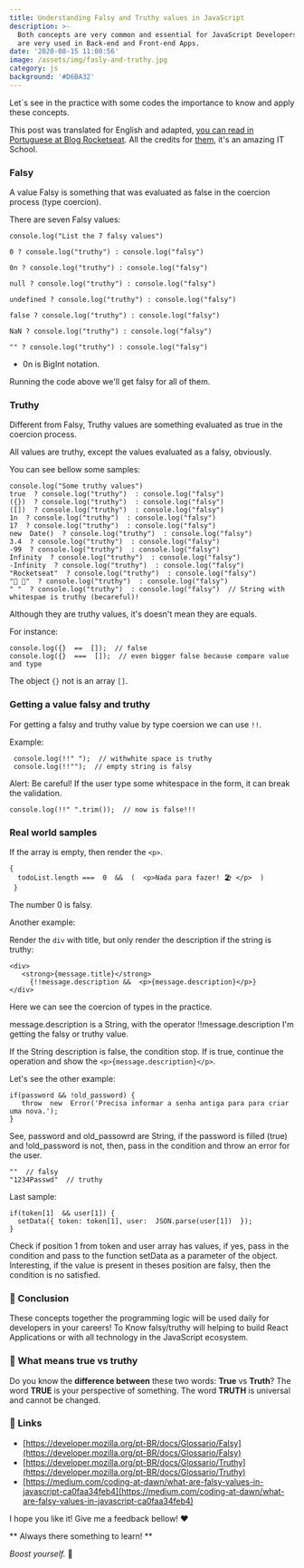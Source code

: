 ```yaml
---
title: Understanding Falsy and Truthy values in JavaScript
description: >-
  Both concepts are very common and essential for JavaScript Developers. They
  are very used in Back-end and Front-end Apps.
date: '2020-08-15 11:00:56'
image: /assets/img/fasly-and-truthy.jpg
category: js
background: '#D6BA32'
---
```


Let´s see in the practice with some codes the importance to know and apply these concepts.

This post was translated for English and adapted, [you can read in Portuguese at Blog Rocketseat](https://blog.rocketseat.com.br/entendendo-falsy-e-truthy-no-javascript/).  All the credits for [them](https://rocketseat.com.br/), it's an amazing IT School.

### Falsy

A value Falsy is something that was evaluated as false in the coercion process (type coercion).

There are seven Falsy values:

```
console.log("List the 7 falsy values")

0 ? console.log("truthy") : console.log("falsy")

0n ? console.log("truthy") : console.log("falsy")

null ? console.log("truthy") : console.log("falsy")

undefined ? console.log("truthy") : console.log("falsy")

false ? console.log("truthy") : console.log("falsy")

NaN ? console.log("truthy") : console.log("falsy")

"" ? console.log("truthy") : console.log("falsy")
```

* 0n is BigInt notation.

Running the code above we'll get falsy for all of them.

### Truthy

Different from Falsy, Truthy values are something evaluated as true in the coercion process.

All values are truthy, except the values evaluated as a falsy, obviously.

You can see bellow some samples:

```
console.log("Some truthy values") 
true  ? console.log("truthy")  : console.log("falsy")
({})  ? console.log("truthy")  : console.log("falsy") 
([])  ? console.log("truthy")  : console.log("falsy") 
1n  ? console.log("truthy")  : console.log("falsy") 
17  ? console.log("truthy")  : console.log("falsy") 
new  Date()  ? console.log("truthy")  : console.log("falsy") 
3.4  ? console.log("truthy")  : console.log("falsy")  
-99  ? console.log("truthy")  : console.log("falsy")  
Infinity  ? console.log("truthy")  : console.log("falsy") 
-Infinity  ? console.log("truthy")  : console.log("falsy") 
"Rocketseat"  ? console.log("truthy")  : console.log("falsy")  
"🚀 💺"  ? console.log("truthy")  : console.log("falsy")  
" "  ? console.log("truthy")  : console.log("falsy")  // String with whitespae is truthy (becareful)!
```

Although they are truthy values, it's doesn't mean they are equals.

For instance:

```
console.log({}  ==  []);  // false 
console.log({}  ===  []);  // even bigger false because compare value and type
```

The object `{}` not is an array `[]`.

### Getting a value falsy and truthy

For getting a falsy and truthy value by type coersion we can use `!!`.

Example:

```
 console.log(!!" ");  // withwhite space is truthy
 console.log(!!"");  // empty string is falsy
```

Alert: Be careful! If the user type some whitespace in the form, it can break the validation.

```
console.log(!!" ".trim());  // now is false!!!
```

### Real world samples

If the array is empty, then render the `<p>`.

```
{
  todoList.length ===  0  &&  (  <p>Nada para fazer! 🏖️ </p>  )
 }
```
The number 0 is falsy.

Another example:

Render the `div` with title, but only render the description if the string is truthy:

```
<div>  
   <strong>{message.title}</strong>  
     {!!message.description &&  <p>{message.description}</p>}
</div>

```

Here we can see the coercion of types in the practice.

message.description is a String, with the operator !!message.description I'm getting the falsy or truthy value.

If the String description is false, the condition stop. If is true, continue the operation and show the `<p>{message.description}</p>`.

Let's see the other example:

```
if(password && !old_password) {  
   throw  new  Error('Precisa informar a senha antiga para para criar uma nova.');
}
```

See, password and old_passowrd are String, if the password is filled (true) and !old_password is not, then, pass in the condition and throw an error for the user.

```
""  // falsy  
"1234Passwd"  // truthy
```
Last sample:
```
if(token[1]  && user[1]) { 
  setData({ token: token[1], user:  JSON.parse(user[1])  });
}
```

Check if position 1 from token and user array has values, if yes, pass in the condition and pass to the function setData as a parameter of the object.
Interesting, if the value is present in theses position are falsy, then the condition is no satisfied.


 ### 🏁 Conclusion

These concepts together the programming logic will be used daily for developers in your careers! To Know falsy/truthy will helping to build React Applications or with all technology in the JavaScript ecosystem. 

### 🗽 What means true vs truthy

Do you know the  **difference between**  these two words:  **True**  vs  **Truth**? The word  **TRUE**  is your perspective of something. The word  **TRUTH**  is universal and cannot be changed.


### 🔗 Links

-   [https://developer.mozilla.org/pt-BR/docs/Glossario/Falsy](https://developer.mozilla.org/pt-BR/docs/Glossario/Falsy)
-   [https://developer.mozilla.org/pt-BR/docs/Glossario/Truthy](https://developer.mozilla.org/pt-BR/docs/Glossario/Truthy)
-   [https://medium.com/coding-at-dawn/what-are-falsy-values-in-javascript-ca0faa34feb4](https://medium.com/coding-at-dawn/what-are-falsy-values-in-javascript-ca0faa34feb4)

I hope you like it! Give me a feedback bellow! ♥️

** Always there something to learn! ** 

*Boost yourself.* 🚀

